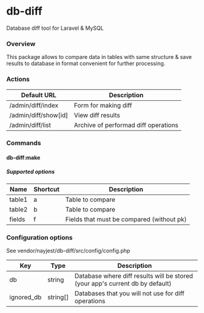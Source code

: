 db-diff
=======

Database diff tool for Laravel & MySQL

### Overview

This package allows to compare data in tables with same structure & save results to database in format convenient for further processing.

### Actions

| Default URL           | Description                               |
|-----------------------|-------------------------------------------|
| /admin/diff/index     | Form for making diff                      |
| /admin/diff/show[id]  | View diff results                         |
| /admin/diff/list      | Archive of performad diff operations      | 

### Commands

#### db-diff:make

##### Supported options

| Name                 | Shortcut | Description                               |
|----------------------|----------|-------------------------------------------|
|table1                 | a       | Table to compare                          |
|table2                 | b       | Table to compare                          |
|fields                 | f       | Fields that must be compared (without pk) |

### Configuration options

See vendor/nayjest/db-diff/src/config/config.php

| Key                  | Type        |  Description                                                                    |
|----------------------|-------------|---------------------------------------------------------------------------------|
| db                   | string      | Database where diff results will be stored (your app's current db by default)   |
| ignored_db           | string[]    | Databases that you will not use for diff operations                             |
